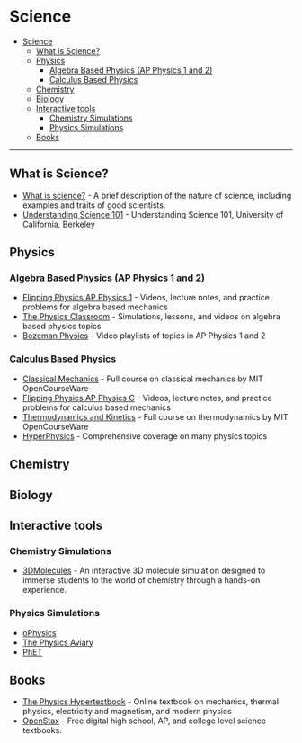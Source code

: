 # Science
- [Science](#science)
  - [What is Science?](#what-is-science)
  - [Physics](#physics)
    - [Algebra Based Physics (AP Physics 1 and 2)](#algebra-based-physics-ap-physics-1-and-2)
    - [Calculus Based Physics](#calculus-based-physics)
  - [Chemistry](#chemistry)
  - [Biology](#biology)
  - [Interactive tools](#interactive-tools)
    - [Chemistry Simulations](#chemistry-simulations)
    - [Physics Simulations](#physics-simulations)
  - [Books](#books)

---

## What is Science?

- [What is science?](https://youtu.be/TclBJZuUAOY) - A brief description of the nature of science, including examples and traits of good scientists.
- [Understanding Science 101](https://undsci.berkeley.edu/understanding-science-101/what-is-science/) - Understanding Science 101, University of California, Berkeley

## Physics

### Algebra Based Physics (AP Physics 1 and 2)

- [Flipping Physics AP Physics 1](https://www.flippingphysics.com/ap-physics-1.html) - Videos, lecture notes, and practice problems for algebra based mechanics
- [The Physics Classroom](https://www.physicsclassroom.com) - Simulations, lessons, and videos on algebra based physics topics
- [Bozeman Physics](https://www.bozemanscience.com/ap-physics) - Video playlists of topics in AP Physics 1 and 2

### Calculus Based Physics

- [Classical Mechanics](https://ocw.mit.edu/courses/8-01sc-classical-mechanics-fall-2016/) - Full course on classical mechanics by MIT OpenCourseWare
- [Flipping Physics AP Physics C](https://www.flippingphysics.com/ap-physics-c.html) - Videos, lecture notes, and practice problems for calculus based mechanics
- [Thermodynamics and Kinetics](https://ocw.mit.edu/courses/5-60-thermodynamics-kinetics-spring-2008/) - Full course on thermodynamics by MIT OpenCourseWare
- [HyperPhysics](http://hyperphysics.phy-astr.gsu.edu/hbase/hph.html) - Comprehensive coverage on many physics topics

## Chemistry

## Biology

## Interactive tools

### Chemistry Simulations

- [3DMolecules](https://apps.apple.com/app/id1639183447) - An interactive 3D molecule simulation designed to immerse students to the world of chemistry through a hands-on experience.

### Physics Simulations

- [oPhysics](https://ophysics.com/index.html)
- [The Physics Aviary](https://www.thephysicsaviary.com)
- [PhET](https://phet.colorado.edu/en/simulations/filter?type=html,prototype)


## Books

- [The Physics Hypertextbook](https://physics.info) - Online textbook on mechanics, thermal physics, electricity and magnetism, and modern physics
- [OpenStax](https://openstax.org/subjects/science) - Free digital high school, AP, and college level science textbooks.